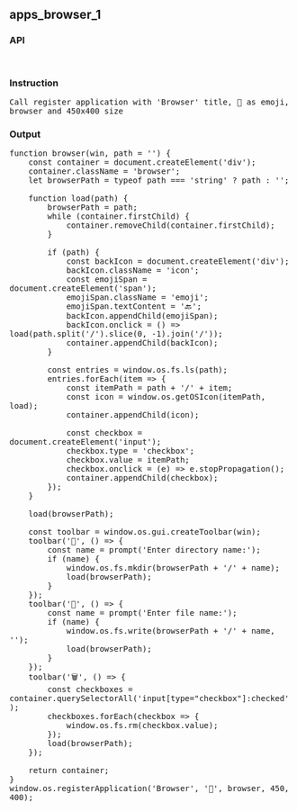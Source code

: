 ## apps_browser_1
### API

<pre style='text-wrap: wrap'>

</pre>
### Instruction

<pre style='text-wrap: wrap'>
Call register application with 'Browser' title, 📂 as emoji, browser and 450x400 size
</pre>
### Output

<pre style='text-wrap: wrap'>
function browser(win, path = '') {
    const container = document.createElement('div');
    container.className = 'browser';
    let browserPath = typeof path === 'string' ? path : '';

    function load(path) {
        browserPath = path;
        while (container.firstChild) {
            container.removeChild(container.firstChild);
        }

        if (path) {
            const backIcon = document.createElement('div');
            backIcon.className = 'icon';
            const emojiSpan = document.createElement('span');
            emojiSpan.className = 'emoji';
            emojiSpan.textContent = '🔙';
            backIcon.appendChild(emojiSpan);
            backIcon.onclick = () => load(path.split('/').slice(0, -1).join('/'));
            container.appendChild(backIcon);
        }

        const entries = window.os.fs.ls(path);
        entries.forEach(item => {
            const itemPath = path + '/' + item;
            const icon = window.os.getOSIcon(itemPath, load);
            container.appendChild(icon);

            const checkbox = document.createElement('input');
            checkbox.type = 'checkbox';
            checkbox.value = itemPath;
            checkbox.onclick = (e) => e.stopPropagation();
            container.appendChild(checkbox);
        });
    }

    load(browserPath);

    const toolbar = window.os.gui.createToolbar(win);
    toolbar('📁', () => {
        const name = prompt('Enter directory name:');
        if (name) {
            window.os.fs.mkdir(browserPath + '/' + name);
            load(browserPath);
        }
    });
    toolbar('📄', () => {
        const name = prompt('Enter file name:');
        if (name) {
            window.os.fs.write(browserPath + '/' + name, '');
            load(browserPath);
        }
    });
    toolbar('🗑️', () => {
        const checkboxes = container.querySelectorAll('input[type="checkbox"]:checked');
        checkboxes.forEach(checkbox => {
            window.os.fs.rm(checkbox.value);
        });
        load(browserPath);
    });

    return container;
}
window.os.registerApplication('Browser', '📂', browser, 450, 400);

</pre>
